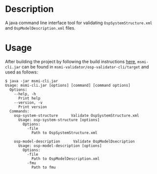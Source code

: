 # Description
A java command line interface tool for validating `OspSystemStructure.xml` and `OspModelDescription.xml` files.

# Usage
After building the project by following the build instructions [here](../README.md), `msmi-cli.jar` can be found in
`msmi-validator/osp-validator-cli/target` and used as follows:

```
$ java -jar msmi-cli.jar
Usage: msmi-cli.jar [options] [command] [command options]
  Options:
    --help, -h
      Print help
    --version, -v
      Print version
  Commands:
    osp-system-structure      Validate OspSystemStructure.xml
      Usage: osp-system-structure [options]
        Options:
          -file
            Path to OspSystemStructure.xml

    osp-model-description      Validate OspModelDsecription
      Usage: osp-model-description [options]
        Options:
          -file
            Path to OspModelDescription.xml
          -fmu
            Path to fmu
``` 

